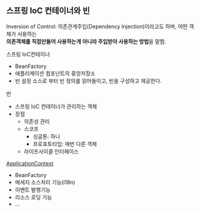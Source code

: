 ## 스프링 IoC 컨테이너와 빈
Inversion of Control: 의존관계주입(Dependency Injection)이라고도 하며, 어떤 객체가 사용하는   
**의존객체를 직접만들어 사용하는게 아니라 주입받아 사용하는 방법**을 말함.  

스프링 IoC컨테이너
- BeanFactory
- 애플리케이션 컴포넌트의 중앙저장소
- 빈 설정 소스로 부터 빈 정의를 읽어들이고, 빈을 구성하고 제공한다.

빈
- 스프링 IoC 컨테이너가 관리하는 객체
- 장점
    - 의존성 관리
    - 스코프
        - 싱글톤: 하나
        - 프로포토타입: 매번 다른 객체
    - 라이프사이클 인터페이스
    
[ApplicationContext](https://docs.spring.io/spring-framework/docs/5.0.8.RELEASE/javadoc-api/org/springframework/context/ApplicationContext.html)
- BeanFactory
- 메세지 소스처리 기능(i18n)
- 이벤트 발행기능
- 리소스 로딩 기능
- ...

